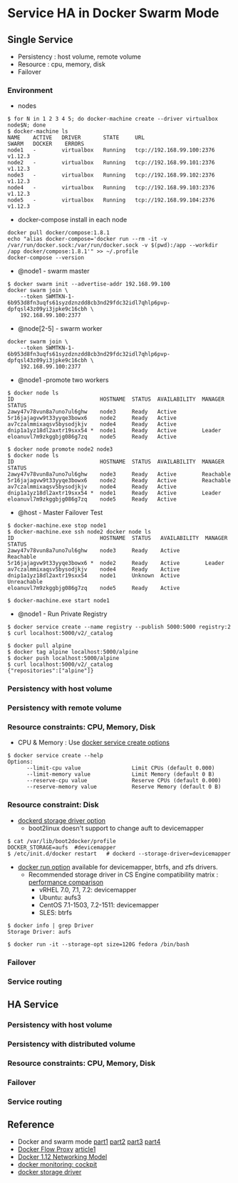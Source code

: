 # Service HA in Docker Swarm Mode

## Single Service 
- Persistency : host volume, remote volume
- Resource : cpu, memory, disk
- Failover

### Environment
- nodes
```
$ for N in 1 2 3 4 5; do docker-machine create --driver virtualbox node$N; done
$ docker-machine ls
NAME    ACTIVE   DRIVER       STATE     URL                         SWARM   DOCKER    ERRORS
node1   -        virtualbox   Running   tcp://192.168.99.100:2376           v1.12.3
node2   -        virtualbox   Running   tcp://192.168.99.101:2376           v1.12.3
node3   -        virtualbox   Running   tcp://192.168.99.102:2376           v1.12.3
node4   -        virtualbox   Running   tcp://192.168.99.103:2376           v1.12.3
node5   -        virtualbox   Running   tcp://192.168.99.104:2376           v1.12.3
```
- docker-compose install in each node
```
docker pull docker/compose:1.8.1
echo "alias docker-compose='docker run --rm -it -v /var/run/docker.sock:/var/run/docker.sock -v $(pwd):/app --workdir /app docker/compose:1.8.1'" >> ~/.profile
docker-compose --version
```
- @node1 - swarm master
```
$ docker swarm init --advertise-addr 192.168.99.100
docker swarm join \
    --token SWMTKN-1-6b953d8fn3uqfs61syzdznzdd8cb3nd29fdc32idl7qhlp6pvp-dpfqsl43z09yi3jpke9c16cbh \
    192.168.99.100:2377
```
- @node[2-5] - swarm worker
```
docker swarm join \
    --token SWMTKN-1-6b953d8fn3uqfs61syzdznzdd8cb3nd29fdc32idl7qhlp6pvp-dpfqsl43z09yi3jpke9c16cbh \
    192.168.99.100:2377
```
- @node1 -promote two workers
```
$ docker node ls
ID                           HOSTNAME  STATUS  AVAILABILITY  MANAGER STATUS
2awy47v78vun8a7uno7ul6ghw    node3     Ready   Active
5r16jajagvw9t33yyqe3bowx6    node2     Ready   Active
av7czalmmixaqsv5bysodjkjv    node4     Ready   Active
dnip1a1yz18dl2axtr19sxx54 *  node1     Ready   Active        Leader
eloanuvl7m9zkggbjg086g7zq    node5     Ready   Active

$ docker node promote node2 node3
$ docker node ls
ID                           HOSTNAME  STATUS  AVAILABILITY  MANAGER STATUS
2awy47v78vun8a7uno7ul6ghw    node3     Ready   Active        Reachable
5r16jajagvw9t33yyqe3bowx6    node2     Ready   Active        Reachable
av7czalmmixaqsv5bysodjkjv    node4     Ready   Active
dnip1a1yz18dl2axtr19sxx54 *  node1     Ready   Active        Leader
eloanuvl7m9zkggbjg086g7zq    node5     Ready   Active
```
- @host - Master Failover Test 
```
$ docker-machine.exe stop node1
$ docker-machine.exe ssh node2 docker node ls
ID                           HOSTNAME  STATUS   AVAILABILITY  MANAGER STATUS
2awy47v78vun8a7uno7ul6ghw    node3     Ready    Active        Reachable
5r16jajagvw9t33yyqe3bowx6 *  node2     Ready    Active        Leader
av7czalmmixaqsv5bysodjkjv    node4     Ready    Active
dnip1a1yz18dl2axtr19sxx54    node1     Unknown  Active        Unreachable
eloanuvl7m9zkggbjg086g7zq    node5     Ready    Active

$ docker-machine.exe start node1
```
- @node1 - Run Private Registry
```
$ docker service create --name registry --publish 5000:5000 registry:2
$ curl localhost:5000/v2/_catalog

$ docker pull alpine
$ docker tag alpine localhost:5000/alpine
$ docker push localhost:5000/alpine
$ curl localhost:5000/v2/_catalog
{"repositories":["alpine"]}
```

### Persistency with host volume
### Persistency with remote volume
### Resource constraints: CPU, Memory, Disk 
- CPU & Memory : Use [docker service create options](https://docs.docker.com/engine/reference/commandline/service_create/)
```
$ docker service create --help
Options:
      --limit-cpu value                Limit CPUs (default 0.000)
      --limit-memory value             Limit Memory (default 0 B)
      --reserve-cpu value              Reserve CPUs (default 0.000)
      --reserve-memory value           Reserve Memory (default 0 B)
```
### Resource constraint: Disk
- [dockerd storage driver option](https://docs.docker.com/engine/reference/commandline/dockerd/#/daemon-storage-driver-option)
  - boot2linux doesn't support to change auft to devicemapper
```
$ cat /var/lib/boot2docker/profile
DOCKER_STORAGE=aufs  #devicemapper
$ /etc/init.d/docker restart   # dockerd --storage-driver=devicemapper 
```
- [docker run option](https://docs.docker.com/engine/reference/commandline/run/#/set-storage-driver-options-per-container) available for devicemapper, btrfs, and zfs drivers. 
  - Recommended storage driver in CS Engine compatibility matrix : [performance comparison](https://docs.docker.com/engine/userguide/storagedriver/images/driver-pros-cons.png)
    - vRHEL 7.0, 7.1, 7.2: devicemapper
    - Ubuntu: aufs3
    - CentOS 7.1-1503, 7.2-1511: devicemapper
    - SLES: btrfs
```
$ docker info | grep Driver
Storage Driver: aufs

$ docker run -it --storage-opt size=120G fedora /bin/bash
```
### Failover
### Service routing  

## HA Service 
### Persistency with host volume
### Persistency with distributed volume
### Resource constraints: CPU, Memory, Disk 
### Failover
### Service routing 


## Reference
- Docker and swarm mode [part1](https://lostechies.com/gabrielschenker/2016/09/05/docker-and-swarm-mode-part-1/) [part2](https://lostechies.com/gabrielschenker/2016/09/11/docker-and-swarm-mode-part-2/) [part3](https://lostechies.com/gabrielschenker/2016/10/05/docker-and-swarm-mode-part-3/) [part4](https://lostechies.com/gabrielschenker/2016/10/22/docker-and-swarmkit-part-4/)
- [Docker Flow Proxy](https://github.com/vfarcic/docker-flow-proxy) [article1](https://technologyconversations.com/2016/08/01/integrating-proxy-with-docker-swarm-tour-around-docker-1-12-series/)
- [Docker 1.12 Networking Model](http://collabnix.com/archives/1391)
- [docker monitoring: cockpit](http://cockpit-project.org/)
- [docker storage driver](https://docs.docker.com/engine/userguide/storagedriver/selectadriver/)
